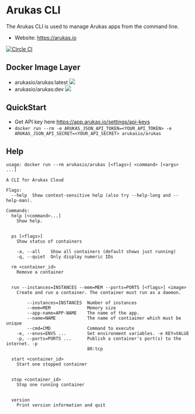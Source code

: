 Arukas CLI
==========

The Arukas CLI is used to manage Arukas apps from the command line.
* Website: https://arukas.io

[![Circle CI](https://circleci.com/gh/arukasio/cli.svg?style=shield)](https://circleci.com/gh/arukasio/cli)

## Docker Image Layer

* arukasio/arukas:latest [![](https://badge.imagelayers.io/arukasio/arukas:latest.svg)](https://imagelayers.io/?images=arukasio/arukas:latest 'Get your own badge on imagelayers.io')
* arukasio/arukas:dev [![](https://badge.imagelayers.io/arukasio/arukas:dev.svg)](https://imagelayers.io/?images=arukasio/arukas:dev 'Get your own badge on imagelayers.io')

## QuickStart

* Get API key here https://app.arukas.io/settings/api-keys
* `docker run --rm -e ARUKAS_JSON_API_TOKEN=<YOUR_API_TOKEN> -e ARUKAS_JSON_API_SECRET=<YOUR_API_SECRET> arukasio/arukas`

## Help

```
usage: docker run --rm arukasio/arukas [<flags>] <command> [<args> ...]

A CLI for Arukas Cloud

Flags:
  --help  Show context-sensitive help (also try --help-long and --help-man).

Commands:
  help [<command>...]
    Show help.


  ps [<flags>]
    Show status of containers

    -a, --all    Show all containers (default shows just running)
    -q, --quiet  Only display numeric IDs

  rm <container_id>
    Remove a container


  run --instances=INSTANCES --mem=MEM --ports=PORTS [<flags>] <image>
    Create and run a container. The container must run as a daemon.

        --instances=INSTANCES  Number of instances
        --mem=MEM              Memory size
        --app-name=APP-NAME    The name of the app.
        --name=NAME            The name of contiainer which must be unique
        --cmd=CMD              Command to execute
    -e, --envs=ENVS ...        Set environment variables. -e KEY=VALUE
    -p, --ports=PORTS ...      Publish a container's port(s) to the internet. -p
                               80:tcp

  start <container_id>
    Start one stopped container


  stop <container_id>
    Stop one running container


  version
    Print version information and quit
```
